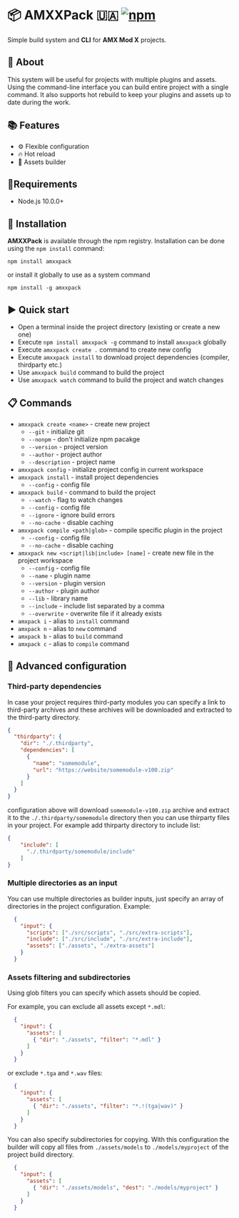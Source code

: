 # 📦 AMXXPack 🇺🇦 [![npm](https://img.shields.io/npm/v/amxxpack.svg)](https://www.npmjs.com/package/amxxpack)
Simple build system and **CLI** for **AMX Mod X** projects.

## 📄 About

This system will be useful for projects with multiple plugins and assets. Using the command-line interface you can build entire project with a single command. It also supports hot rebuild to keep your plugins and assets up to date during the work.


## 📚 Features
- ⚙ Flexible configuration
- 🔥 Hot reload
- 🧸 Assets builder

## 🔄Requirements
- Node.js 10.0.0+

## 🔧 Installation
**AMXXPack** is available through the npm registry.
Installation can be done using the `npm install` command:
```
npm install amxxpack
```

or install it globally to use as a system command
```
npm install -g amxxpack
```

## ▶ Quick start
- Open a terminal inside the project directory (existing or create a new one)
- Execute `npm install amxxpack -g` command to install `amxxpack` globally
- Execute `amxxpack create .` command to create new config
- Execute `amxxpack install` to download project dependencies (compiler, thirdparty etc.)
- Use `amxxpack build` command to build the project
- Use `amxxpack watch` command to build the project and watch changes

## 📋 Commands
- `amxxpack create <name>` - create new project
  - `--git` - initialize git
  - `--nonpm` - don't initialize npm pacakge 
  - `--version` - project version
  - `--author` - project author
  - `--description` - project name
- `amxxpack config` - initialize project config in current workspace
- `amxxpack install` - install project dependencies
  - `--config` - config file
- `amxxpack build` - command to build the project
  - `--watch` - flag to watch changes
  - `--config` - config file
  - `--ignore` - ignore build errors
  - `--no-cache` - disable caching
- `amxxpack compile <path|glob>` - compile specific plugin in the project
  - `--config` - config file
  - `--no-cache` - disable caching
- `amxxpack new <script|lib|include> [name]` - create new file in the project workspace
  - `--config` - config file
  - `--name` - plugin name
  - `--version` - plugin version
  - `--author` - plugin author
  - `--lib` - library name
  - `--include` - include list separated by a comma
  - `--overwrite` - overwrite file if it already exists
- `amxpack i` - alias to `install` command
- `amxpack n` - alias to `new` command
- `amxpack b` - alias to `build` command
- `amxpack c` - alias to `compile` command

## 🦸 Advanced configuration

### Third-party dependencies
In case your project requires third-party modules you can specify a link to third-party archives and these archives will be downloaded and extracted to the third-party directory.
```json
{
  "thirdparty": {
    "dir": "./.thirdparty",
    "dependencies": [
      {
        "name": "somemodule",
        "url": "https://website/somemodule-v100.zip"
      }
    ]
  }
}
```

configuration above will download `somemodule-v100.zip` archive and extract it to the `./.thirdparty/somemodule` directory then you can use thirparty files in your project. For example add thirparty directory to include list:
```json
{
    "include": [
      "./.thirdparty/somemodule/include"
    ]
}
```

### Multiple directories as an input
You can use multiple directories as builder inputs, just specify an array of directories in the project configuration. Example:

```json
  {
    "input": {
      "scripts": ["./src/scripts", "./src/extra-scripts"],
      "include": ["./src/include", "./src/extra-include"],
      "assets": ["./assets", "./extra-assets"]
    }
  }
```

### Assets filtering and subdirectories
Using glob filters you can specify which assets should be copied.

For example, you can exclude all assets except `*.mdl`:
```json
  {
    "input": {
      "assets": [
        { "dir": "./assets", "filter": "*.mdl" }
      ]
    }
  }
```

or exclude `*.tga` and `*.wav` files:
```json
  {
    "input": {
      "assets": [
        { "dir": "./assets", "filter": "*.!(tga|wav)" }
      ]
    }
  }
```

You can also specify subdirectories for copying. With this configuration the builder will copy all files from `./assets/models` to `./models/myproject` of the project build directory.
```json
  {
    "input": {
      "assets": [
        { "dir": "./assets/models", "dest": "./models/myproject" }
      ]
    }
  }
```

